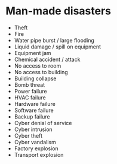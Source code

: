 # Man-made disasters

- Theft
- Fire
- Water pipe burst / large flooding
- Liquid damage / spill on equipment
- Equipment jam
- Chemical accident / attack
- No access to room
- No access to building
- Building collapse
- Bomb threat
- Power failure
- HVAC failure
- Hardware failure
- Software failure
- Backup failure
- Cyber denial of service
- Cyber intrusion
- Cyber theft
- Cyber vandalism
- Factory explosion
- Transport explosion
